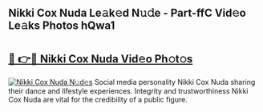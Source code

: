 ## Nikki Cox Nuda Le𝚊k𝚎d N𝚞𝚍e - Part-ffC Vid𝚎o Le𝚊ks Photos hQwa1

# <h2><a href="http://fbg5ofo.evod.top/?m=Nikki+Cox+Nuda">🔗 👉🔴 Nikki Cox Nuda Vid𝚎o Ph𝚘t𝚘s</a></h2>

[![Nikki Cox Nuda N𝚞d𝚎s](https://i.imgur.com/8V9OHl7.gif)](http://fbg5ofo.evod.top/?m=Nikki+Cox+Nuda)
Social media personality Nikki Cox Nuda sharing their dance and lifestyle experiences. Integrity and trustworthiness Nikki Cox Nuda are vital for the credibility of a public figure. 
